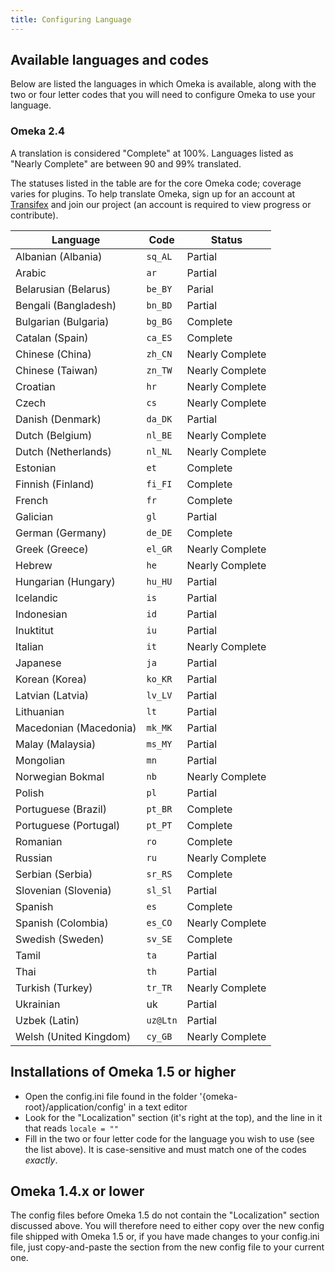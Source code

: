 ```yaml
---
title: Configuring Language
---
```


Available languages and codes
---------------------------------------------------------------

Below are listed the languages in which Omeka is available, along with the two or four letter codes that you will need to configure Omeka to use your language.

### Omeka 2.4
A translation is considered "Complete" at 100%. Languages listed as "Nearly Complete" are between 90 and 99% translated.

The statuses listed in the table are for the core Omeka code; coverage varies for plugins. To help translate Omeka, sign up for an account at [Transifex](https://www.transifex.com) and join our project (an account is required to view progress or contribute).

Language | Code | Status
---|---|---
Albanian (Albania)| `sq_AL` | Partial
Arabic | `ar` | Partial
Belarusian (Belarus) | `be_BY` | Parial
Bengali (Bangladesh)| `bn_BD` | Partial
Bulgarian (Bulgaria)| `bg_BG` | Complete
Catalan (Spain)| `ca_ES` | Complete
Chinese (China)| `zh_CN` | Nearly Complete
Chinese (Taiwan)| `zn_TW` |Nearly Complete
Croatian | `hr` | Nearly Complete
Czech | `cs` | Nearly Complete
Danish (Denmark) | `da_DK` | Partial
Dutch (Belgium) | `nl_BE` | Nearly Complete
Dutch (Netherlands) | `nl_NL` | Nearly Complete
Estonian | `et` | Complete
Finnish (Finland) | `fi_FI` | Complete
French | `fr` | Complete
Galician | `gl` | Partial
German (Germany) | `de_DE` | Complete
Greek (Greece) | `el_GR` | Nearly Complete
Hebrew | `he` | Nearly Complete
Hungarian (Hungary) | `hu_HU` | Partial
Icelandic | `is` | Partial
Indonesian | `id` | Partial
Inuktitut | `iu` | Partial
Italian | `it` | Nearly Complete
Japanese | `ja` | Partial
Korean (Korea) | `ko_KR` | Partial
Latvian (Latvia) | `lv_LV` | Partial
Lithuanian | `lt` | Partial
Macedonian (Macedonia) | `mk_MK` | Partial
Malay (Malaysia) | `ms_MY` | Partial
Mongolian | `mn` | Partial
Norwegian Bokmal | `nb` | Nearly Complete
Polish | `pl` | Partial
Portuguese (Brazil) | `pt_BR` | Complete
Portuguese (Portugal) | `pt_PT` | Complete
Romanian | `ro` | Complete
Russian | `ru` | Nearly Complete
Serbian (Serbia) | `sr_RS` | Complete
Slovenian (Slovenia) | `sl_Sl` | Partial
Spanish | `es` | Complete
Spanish (Colombia) | `es_CO` | Nearly Complete
Swedish (Sweden) | `sv_SE` | Complete
Tamil | `ta` | Partial
Thai | `th` | Partial
Turkish (Turkey) | `tr_TR` | Nearly Complete
Ukrainian | uk | Partial
Uzbek (Latin) | `uz@Ltn` | Partial
Welsh (United Kingdom) | `cy_GB` | Nearly Complete


Installations of Omeka 1.5 or higher
----------------------------------------------------------
-   Open the config.ini file found in the folder '{omeka-root}/application/config' in a text editor
-   Look for the "Localization" section (it's right at the top), and the line in it that reads `locale = ""`
-   Fill in the two or four letter code for the language you wish to use (see the list above). It is case-sensitive and must match one of the codes *exactly*.

Omeka 1.4.x or lower 
---------------------------------------------------------------
The config files before Omeka 1.5 do not contain the "Localization" section discussed above. You will therefore need to either copy over the new config file shipped with Omeka 1.5 or, if you have made changes to your config.ini file, just copy-and-paste the section from the new config file to your current one.
